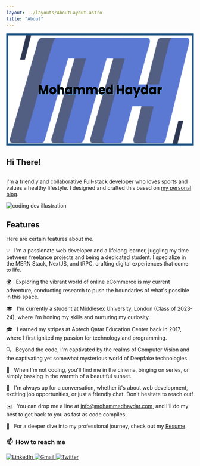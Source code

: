 ```yaml
---
layout: ../layouts/AboutLayout.astro
title: "About"
---
```


<a href="https://github.com/MHMDHIDR" target="_blank">
<img alt="Profile Picture" src="https://raw.githubusercontent.com/MHMDHIDR/mhmdhidr/main/public/banner.png" width="850" height="300" />
</a>

<a href="https://github.com/MHMDHIDR">
<h2 style="display: inline-block">Hi There!</h2></a>

I'm a friendly and collaborative
Full-stack developer who loves sports and values a healthy lifestyle. I designed and crafted this based on [my personal blog](/posts).

<div>
  <img src="/assets/about-image.png" class="sm:w-1/2 mx-auto" alt="coding dev illustration">
</div>

## Features

Here are certain features about me.

💡 &nbsp; I'm a passionate web developer and a lifelong learner, juggling my time between freelance projects and being a dedicated student. I specialize in the MERN Stack, NextJS, and tRPC, crafting digital experiences that come to life.

🌍 &nbsp; Exploring the vibrant world of online eCommerce is my current adventure, conducting research to push the boundaries of what's possible in this space.

🎓 &nbsp; I'm currently a student at Middlesex University, London (Class of 2023-24), where I'm honing my skills and nurturing my curiosity.

🎓 &nbsp; I earned my stripes at Aptech Qatar Education Center back in 2017, where I first ignited my passion for technology and programming.

🔍 &nbsp; Beyond the code, I'm captivated by the realms of Computer Vision and the captivating yet somewhat mysterious world of Deepfake technologies.

🎥 &nbsp; When I'm not coding, you'll find me in the cinema, binging on series, or simply basking in the warmth of a beautiful sunset.

💬 &nbsp; I'm always up for a conversation, whether it's about web development, exciting job opportunities, or just a friendly chat. Don't hesitate to reach out!

✉️ &nbsp; You can drop me a line at info@mohammedhaydar.com, and I'll do my best to get back to you as fast as code compiles.

📄 &nbsp; For a deeper dive into my professional journey, check out my <a target="_blank" href="https://drive.google.com/file/d/1Z_tnRp6xDhmISvM9thfuR1Ufe2MKkZaG/view?usp=sharing">Resume</a>.

### 📫 &nbsp;How to reach me

<div class="flex gap-3">
  <a target="_blank" href="https://www.linkedin.com/in/mohammedhaydar" class="transition-transform hover:-translate-y-1">
    <img alt="LinkedIn" src="https://img.shields.io/badge/linkedin%20-%230077B5.svg?&style=flat&logo=linkedin&logoColor=white" />
  </a>

  <a target="_blank" href="mailto:info@mohammedhaydar.com" class="transition-transform hover:-translate-y-1">
    <img alt="Gmail" src="https://img.shields.io/badge/Gmail-D14836?style=flat&logo=gmail&logoColor=white"  />
  </a>

  <a target="_blank" href="https://twitter.com/mohmdhidr" class="transition-transform hover:-translate-y-1">
    <img alt="Twitter" src="https://img.shields.io/twitter/url?url=https%3A%2F%2Ftwitter.com%2Fmohmdhidr" />
  </a>
</div>

